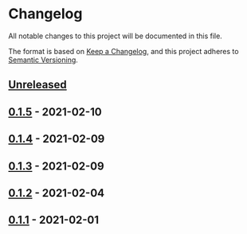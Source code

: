 # Changelog

All notable changes to this project will be documented in this file.

The format is based on [Keep a Changelog](https://keepachangelog.com/en/1.0.0/),
and this project adheres to [Semantic Versioning](https://semver.org/spec/v2.0.0.html).

## [Unreleased]

## [0.1.5] - 2021-02-10

## [0.1.4] - 2021-02-09

## [0.1.3] - 2021-02-09

## [0.1.2] - 2021-02-04

## [0.1.1] - 2021-02-01

[Unreleased]: https://github.com/nicholas-gates/demo-gitflow-release/compare/0.1.5...HEAD

[0.1.5]: https://github.com/nicholas-gates/demo-gitflow-release/compare/0.1.4...0.1.5

[0.1.4]: https://github.com/nicholas-gates/demo-gitflow-release/compare/0.1.3...0.1.4

[0.1.3]: https://github.com/nicholas-gates/demo-gitflow-release/compare/0.1.2...0.1.3

[0.1.2]: https://github.com/nicholas-gates/demo-gitflow-release/compare/0.1.1...0.1.2

[0.1.1]: https://github.com/nicholas-gates/demo-gitflow-release/compare/840493879eeb71b82c2402ccf861991436de91f9...0.1.1
